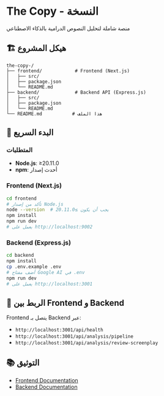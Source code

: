 # The Copy - النسخة

منصة شاملة لتحليل النصوص الدرامية بالذكاء الاصطناعي

## 🏗️ هيكل المشروع

```
the-copy-/
├── frontend/            # Frontend (Next.js)
│   ├── src/
│   ├── package.json
│   └── README.md
├── backend/             # Backend API (Express.js)
│   ├── src/
│   ├── package.json
│   └── README.md
└── README.md           # هذا الملف
```

## 🚀 البدء السريع

### المتطلبات
- **Node.js**: ≥20.11.0
- **npm**: أحدث إصدار

### Frontend (Next.js)
```bash
cd frontend
# تأكد من إصدار Node.js
node --version  # يجب أن يكون ≥20.11.0
npm install
npm run dev
# يعمل على http://localhost:9002
```

### Backend (Express.js)
```bash
cd backend
npm install
cp .env.example .env
# أضف مفتاح Google AI في .env
npm run dev
# يعمل على http://localhost:3001
```

## 🔗 الربط بين Frontend و Backend

Frontend يتصل بـ Backend عبر:
- `http://localhost:3001/api/health`
- `http://localhost:3001/api/analysis/pipeline`
- `http://localhost:3001/api/analysis/review-screenplay`

## 📚 التوثيق

- [Frontend Documentation](./frontend/README.md)
- [Backend Documentation](./backend/README.md)